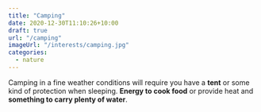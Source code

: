 ```yaml
---
title: "Camping"
date: 2020-12-30T11:10:26+10:00
draft: true
url: "/camping"
imageUrl: "/interests/camping.jpg"
categories:
  - nature
---
```


Camping in a fine weather conditions will require you have a **tent** or some kind of protection when sleeping. **Energy to cook food** or provide heat and **something to carry plenty of water**.
